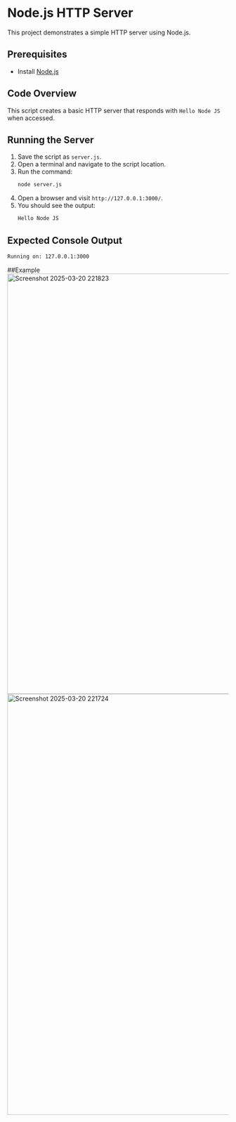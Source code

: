 # Node.js HTTP Server

This project demonstrates a simple HTTP server using Node.js.

## Prerequisites
- Install [Node.js](https://nodejs.org/)

## Code Overview
This script creates a basic HTTP server that responds with `Hello Node JS` when accessed.

## Running the Server
1. Save the script as `server.js`.
2. Open a terminal and navigate to the script location.
3. Run the command:
   ```sh
   node server.js
   ```
4. Open a browser and visit `http://127.0.0.1:3000/`.
5. You should see the output:
   ```sh
   Hello Node JS
   ```

## Expected Console Output
```sh
Running on: 127.0.0.1:3000
```
##Example
<img width="957" alt="Screenshot 2025-03-20 221823" src="https://github.com/user-attachments/assets/9d2d0564-973e-4b7a-b817-1d9d7450601c" />
<img width="959" alt="Screenshot 2025-03-20 221724" src="https://github.com/user-attachments/assets/a37fe710-4bd6-4684-8300-fce2d3ef81ca" />

